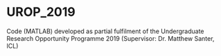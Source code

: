 # UROP_2019
Code (MATLAB) developed as partial fulfilment of the Undergraduate Research Opportunity Programme 2019 (Supervisor: Dr. Matthew Santer, ICL)
